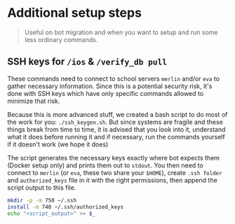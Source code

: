 # Additional setup steps

> Useful on bot migration and when you want to setup and run some less ordinary commands.

## SSH keys for `/ios` & `/verify_db pull`

These commands need to connect to school servers `merlin` and/or `eva` to gather necessary information. Since this is a potential security risk, it's done with SSH keys which have only specific commands allowed to minimize that risk.

Because this is more advanced stuff, we created a bash script to do most of the work for you: `./ssh_keygen.sh`. But since systems are fragile and these things break from time to time, it is advised that you look into it, understand what it does before running it and if necessary, run the commands yourself if it doesn't work (we hope it does)

The script generates the necessary keys exactly where bot expects them (Docker setup only) and prints them out to `stdout`. You then need to connect to `merlin` (or `eva`, these two share your `$HOME`), create `.ssh folder ` and `authorized_keys` file in it with the right permissions, then append the script output to this file.

```bash
mkdir -p -m 750 ~/.ssh
install -m 740 ~/.ssh/authorized_keys
echo "<script_output>" >> $_
```
